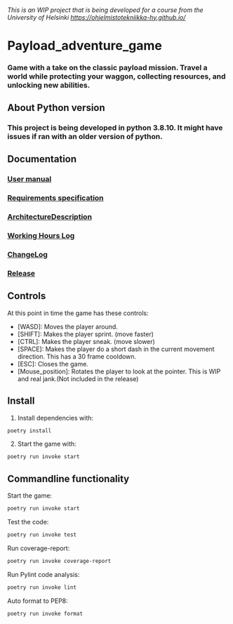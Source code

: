 ###### This is an WIP project that is being developed for a course from the University of Helsinki https://ohjelmistotekniikka-hy.github.io/
# Payload_adventure_game
### Game with a take on the classic payload mission. Travel a world while protecting your waggon, collecting resources, and unlocking new abilities.
## About Python version
### This project is being developed in python 3.8.10. It might have issues if ran with an older version of python.
## Documentation
### [User manual](https://github.com/VehvilainenPooki/OTProjekti/blob/main/Payload_adventure_game/Documentation/UserManual.md)
### [Requirements specification](https://github.com/VehvilainenPooki/OTProjekti/blob/main/Payload_adventure_game/Documentation/Payload_adventure_game.md)
### [ArchitectureDescription](https://github.com/VehvilainenPooki/OTProjekti/blob/main/Payload_adventure_game/Documentation/ArchitectureDescription.md)
### [Working Hours Log](https://github.com/VehvilainenPooki/OTProjekti/blob/main/Payload_adventure_game/Documentation/WorkingHoursLog.md)
### [ChangeLog](https://github.com/VehvilainenPooki/OTProjekti/blob/main/Payload_adventure_game/Documentation/ChangeLog.md)
### [Release](https://github.com/VehvilainenPooki/OTProjekti/releases/tag/viikko5)
## Controls
At this point in time the game has these controls:
- [WASD]: Moves the player around.
- [SHIFT]: Makes the player sprint. (move faster)
- [CTRL]: Makes the player sneak. (move slower)
- [SPACE]: Makes the player do a short dash in the current movement direction. This has a 30 frame cooldown.
- [ESC]: Closes the game.
- [Mouse_position]: Rotates the player to look at the pointer. This is WIP and real jank.(Not included in the release)
## Install
1. Install dependencies with:
```bash
poetry install
```
2. Start the game with:
```bash
poetry run invoke start
```
## Commandline functionality
Start the game:
```bash
poetry run invoke start
```
Test the code:
```bash
poetry run invoke test
```
Run coverage-report:
```bash
poetry run invoke coverage-report
```
Run Pylint code analysis:
```bash
poetry run invoke lint
```
Auto format to PEP8:
```bash
poetry run invoke format
```
